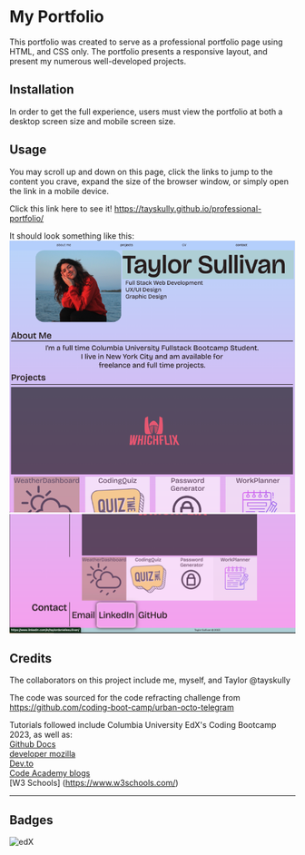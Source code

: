 
# My Portfolio

This portfolio was created to serve as a professional portfolio page using HTML, and CSS only. The portfolio presents a responsive layout, and present my numerous well-developed projects. 

## Installation

In order to get the full experience, users must view the portfolio at both a desktop screen size and mobile screen size.

## Usage

You may scroll up and down on this page, click the links to jump to the content you crave, expand the size of the browser window, or simply open the link in a mobile device.

Click this link here to see it!
https://tayskully.github.io/professional-portfolio/

It should look something like this:
![screenshot](./assets/images/screenshot12.png)
![screenshot](./assets/images/screenshot13.png)

## Credits

The collaborators on this project include me, myself, and Taylor
@tayskully

The code was sourced for the code refracting challenge from https://github.com/coding-boot-camp/urban-octo-telegram

Tutorials followed include Columbia University EdX's Coding Bootcamp 2023, as well as:  
 [Github Docs](https://docs.github.com/en)  
 [developer mozilla](https://developer.mozilla.org/en-US/)  
 [Dev.to](https://dev.to/)  
 [Code Academy blogs](https://www.codecademy.com/resources/blog/)  
 [W3 Schools] (https://www.w3schools.com/)

---

## Badges

![edX](https://img.shields.io/badge/edX-%2302262B.svg?style=for-the-badge&logo=edX&logoColor=white)

